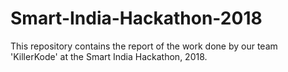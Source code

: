 # Smart-India-Hackathon-2018

This repository contains the report of the work done by our team 'KillerKode' at the Smart India Hackathon, 2018.
